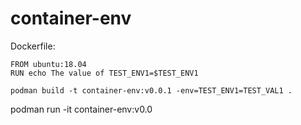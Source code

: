 # container-env

Dockerfile:
```
FROM ubuntu:18.04
RUN echo The value of TEST_ENV1=$TEST_ENV1
```

```
podman build -t container-env:v0.0.1 -env=TEST_ENV1=TEST_VAL1 .
```

podman run -it container-env:v0.0 
